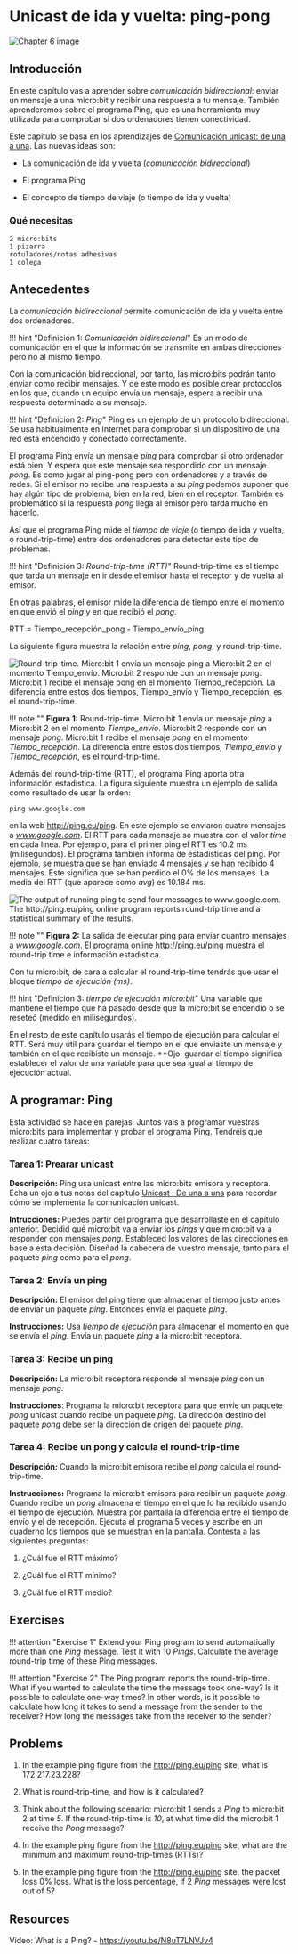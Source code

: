 Unicast de ida y vuelta: ping-pong
==================================

![Chapter 6 image](chapter6.png)

Introducción
------------

En este capítulo vas a aprender sobre *comunicación bidireccional*: enviar un mensaje a una micro:bit y recibir una respuesta a tu mensaje. También aprenderemos sobre el programa Ping, que es una herramienta muy utilizada para comprobar si dos ordenadores tienen conectividad.

Este capítulo se basa en los aprendizajes de [Comunicación unicast: de una a una](../unicast/unicast.md). Las nuevas ideas son:

- La comunicación de ida y vuelta (*comunicación bidireccional*)

- El programa Ping

- El concepto de tiempo de viaje (o tiempo de ida y vuelta)

### Qué necesitas

    2 micro:bits
    1 pizarra
    rotuladores/notas adhesivas
    1 colega

Antecedentes
------------

La *comunicación bidireccional* permite comunicación de ida y vuelta entre dos ordenadores.

!!! hint "Definición 1: _Comunicación bidireccional_"
	Es un modo de comunicación en el que la información se transmite en ambas direcciones pero no al mismo tiempo.

Con la comunicación bidireccional, por tanto, las micro:bits podrán tanto enviar como recibir mensajes. Y de este modo es posible crear protocolos en los que, cuando un equipo envía un mensaje, espera a recibir una respuesta determinada a su mensaje.

!!! hint "Definición 2: _Ping_"
	Ping es un ejemplo de un protocolo bidireccional. Se usa habitualmente en Internet para comprobar si un dispositivo de una red está encendido y conectado correctamente. 

El programa Ping envía un mensaje *ping* para comprobar si otro ordenador está bien. Y espera que este mensaje sea respondido con un mensaje *pong*. Es como jugar al ping-pong pero con ordenadores y a través de redes. Si el emisor no recibe una respuesta a su *ping* podemos suponer que hay algún tipo de problema, bien en la red, bien en el receptor. También es problemático si la respuesta *pong* llega al emisor pero tarda mucho en hacerlo.

Así que el programa Ping mide el *tiempo de viaje* (o tiempo de ida y vuelta, o round-trip-time) entre dos ordenadores para detectar este tipo de problemas.

!!! hint "Definición 3: _Round-trip-time (RTT)_"
	Round-trip-time es el tiempo que tarda un mensaje en ir desde el emisor hasta el receptor y de vuelta al emisor.
	
En otras palabras, el emisor mide la diferencia de tiempo entre el momento en que envió el *ping* y en que recibió el *pong*.

RTT = Tiempo\_recepción\_pong - Tiempo\_envío\_ping  

La siguiente figura muestra la relación entre *ping*, *pong*, y round-trip-time.

![Round-trip-time. Micro:bit 1 envía un mensaje *ping* a Micro:bit 2 en el momento *Tiempo\_envío*. Micro:bit 2 responde con un mensaje *pong*. Micro:bit 1 recibe el mensaje *pong* en el momento *Tiempo\_recepción*. La diferencia entre estos dos tiempos, *Tiempo\_envío* y *Tiempo\_recepción*, es el round-trip-time.](Ping-rtt_es.png)

!!! note ""
	**Figura 1:** Round-trip-time. Micro:bit 1 envía un mensaje *ping* a Micro:bit 2 en el momento *Tiempo\_envío*. Micro:bit 2 responde con un mensaje *pong*. Micro:bit 1 recibe el mensaje *pong* en el momento *Tiempo\_recepción*. La diferencia entre estos dos tiempos, *Tiempo\_envío* y *Tiempo\_recepción*, es el round-trip-time.

Además del round-trip-time (RTT), el programa Ping aporta otra información estadística. La figura siguiente muestra un ejemplo de salida como resultado de usar la orden:

    ping www.google.com

en la web <http://ping.eu/ping>. En este ejemplo se enviaron cuatro mensajes a *www.google.com*. El RTT para cada mensaje se muestra con el valor *time* en cada línea. Por ejemplo, para el primer ping el RTT es 10.2 ms (milisegundos). El programa también informa de estadísticas del ping. Por ejemplo, se muestra que se han enviado 4 mensajes y se han recibido 4 mensajes. Este significa que se han perdido el 0% de los mensajes. La media del RTT (que aparece como *avg*) es 10.184 ms.

![The output of running ping to send four messages to *www.google.com*. The <http://ping.eu/ping> online program reports round-trip time and a statistical summary of the results.](PingGoogle.png)

!!! note ""
	**Figura 2:** La salida de ejecutar ping para enviar cuantro mensajes a *www.google.com*. El programa online <http://ping.eu/ping> muestra el round-trip time e información estadística.
	
Con tu micro:bit, de cara a calcular el round-trip-time tendrás que usar el bloque *tiempo de ejecución (ms)*.

!!! hint "Definición 3: _tiempo de ejecución micro:bit_"
	Una variable que mantiene el tiempo que ha pasado desde que la micro:bit se encendió o se reseteó (medido en milisegundos).

En el resto de este capítulo usarás el tiempo de ejecución para calcular el RTT. Será muy útil para guardar el tiempo en el que enviaste un mensaje y también en el que recibiste un mensaje. **Ojo: guardar el tiempo significa establecer el valor de una variable para que sea igual al tiempo de ejecución actual. 


A programar: Ping
-----------------

Esta actividad se hace en parejas. Juntos vais a programar vuestras micro:bits para implementar y probar el programa Ping. Tendréis que realizar cuatro tareas:


### Tarea 1: Prearar unicast

**Descripción:** Ping usa unicast entre las micro:bits emisora y receptora. Echa un ojo a tus notas del capítulo [Unicast : De una a una](../unicast/unicast.md) para recordar cómo se implementa la comunicación unicast.

**Intrucciones:** Puedes partir del programa que desarrollaste en el capítulo anterior. Decidid qué micro:bit va a enviar los *pings* y que micro:bit va a responder con mensajes *pong*. Estableced los valores de las direcciones en base a esta decisión. Diseñad la cabecera de vuestro mensaje, tanto para el paquete *ping* como para el *pong*. 

### Tarea 2: Envía un ping

**Descripción:** El emisor del ping tiene que almacenar el tiempo justo antes de enviar un paquete *ping*. Entonces envía el paquete *ping*.

**Instrucciones:** Usa *tiempo de ejecución* para almacenar el momento en que se envía el *ping*. Envía un paquete *ping* a la micro:bit receptora.

### Tarea 3: Recibe un ping

**Descripción:** La micro:bit receptora responde al mensaje *ping* con un mensaje *pong*.

**Instrucciones**: Programa la micro:bit receptora para que envíe un paquete *pong* unicast cuando recibe un paquete *ping*. La dirección destino del paquete *pong* debe ser la dirección de origen del paquete *ping*.

### Tarea 4: Recibe un pong y calcula el round-trip-time

**Descripción:** Cuando la micro:bit emisora recibe el *pong* calcula el round-trip-time. 

**Instrucciones:** Programa la micro:bit emisora para recibir un paquete *pong*. Cuando recibe un *pong* almacena el tiempo en el que lo ha recibido usando el tiempo de ejecución. Muestra por pantalla la diferencia entre el tiempo de envío y el de recepción. Ejecuta el programa 5 veces y escribe en un cuaderno los tiempos que se muestran en la pantalla. Contesta a las siguientes preguntas: 

1. ¿Cuál fue el RTT máximo? 

2. ¿Cuál fue el RTT mínimo? 

3. ¿Cuál fue el RTT medio?

Exercises
---------

!!! attention "Exercise 1"
	Extend your Ping program to send automatically more than one *Ping* message. 
	Test it with 10 *Pings*. Calculate the average round-trip time of these Ping messages.

!!! attention "Exercise 2"
	The Ping program reports the round-trip-time. What if you wanted to calculate 
	the time the message took one-way? Is it possible to calculate one-way times? 
	In other words, is it possible to calculate how long it takes to send a message 
	from the sender to the receiver? How long the messages take from the receiver to the sender?

Problems
--------

1. In the example ping figure from the <http://ping.eu/ping> site, what is 172.217.23.228?

2. What is round-trip-time, and how is it calculated?

3. Think about the following scenario: micro:bit 1 sends a *Ping* to micro:bit 2 at time *5*. If the round-trip-time is *10*, at what time did the micro:bit 1 receive the *Pong* message?

4. In the example ping figure from the <http://ping.eu/ping> site, what are the minimum and maximum round-trip-times (RTTs)?

5. In the example ping figure from the <http://ping.eu/ping> site, the packet loss 0% loss. What is the loss percentage, if 2 *Ping* messages were lost out of 5?

Resources
---------

Video: What is a Ping? - <https://youtu.be/N8uT7LNVJv4>
